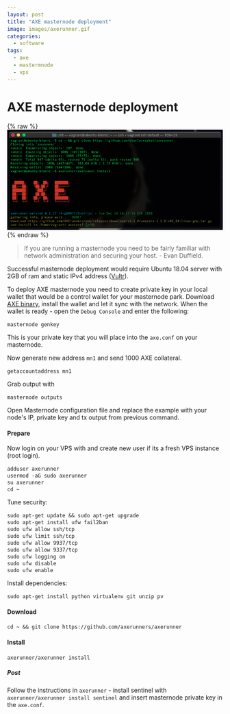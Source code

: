 ```yaml
---
layout: post
title: "AXE masternode deployment"
image: images/axerunner.gif
categories:
  - software
tags:
  - axe
  - mastermnode
  - vps
---
```

# AXE masternode deployment

{% raw %}<img src="/images/axerunner-v0127.png" alt="axerunner-screenshot">{% endraw %}

> If you are running a masternode you need to be fairly familiar with network administration and securing your host. - Evan Duffield.

Successful masternode deployment would require Ubuntu 18.04 server with 2GB of ram and static IPv4 address ([Vultr](https://www.vultr.com/?ref=7231821)).  

To deploy AXE masternode you need to create private key in your local wallet that would be a control wallet for your masternode park. Download [AXE binary](https://github.com/AXErunners/axe/releases/latest), install the wallet and let it sync with the network. When the wallet is ready - open the `Debug Console` and enter the following:

```
masternode genkey
```

This is your private key that you will place into the `axe.conf` on your masternode.

Now generate new address `mn1` and send 1000 AXE collateral.

```
getaccountaddress mn1
```

Grab output with

```
masternode outputs
```

Open Masternode configuration file and replace the example with your node's IP, private key and tx output from previous command.

#### Prepare
Now login on your VPS with and create new user if its a fresh VPS instance (root login).

```
adduser axerunner
usermod -aG sudo axerunner
su axerunner
cd ~
```

Tune security:

```
sudo apt-get update && sudo apt-get upgrade
sudo apt-get install ufw fail2ban
sudo ufw allow ssh/tcp
sudo ufw limit ssh/tcp
sudo ufw allow 9937/tcp
sudo ufw allow 9337/tcp
sudo ufw logging on
sudo ufw disable
sudo ufw enable
```

Install dependencies:

```
sudo apt-get install python virtualenv git unzip pv
```

#### Download
```
cd ~ && git clone https://github.com/axerunners/axerunner
```

#### Install
```
axerunner/axerunner install
```

##### Post
Follow the instructions in `axerunner` - install sentinel with `axerunner/axerunner install sentinel` and insert masternode private key in the `axe.conf`.
